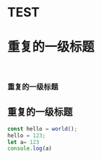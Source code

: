 # TEST
# 重复的一级标题

<br />

### 重复的一级标题
## 重复的一级标题

```js
const hello = world();
hello = 123;
let a= 123
console.log(a)
```
